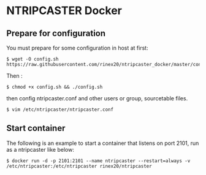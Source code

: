 # NTRIPCASTER Docker

## Prepare for configuration
You must prepare for some configuration in host at first:
```shell
$ wget -O config.sh https://raw.githubusercontent.com/rinex20/ntripcaster_docker/master/config.sh
```

Then :
```shell
$ chmod +x config.sh && ./config.sh
```

then config ntripcaster.conf and other users or group, sourcetable files.
```shell
$ vim /etc/ntripcaster/ntripcaster.conf
```

## Start container
The following is an example to start a container that listens on port 2101, run as a ntripcaster like below:
```shell
$ docker run -d -p 2101:2101 --name ntripcaster --restart=always -v /etc/ntripcaster:/etc/ntripcaster rinex20/ntripcaster
```
